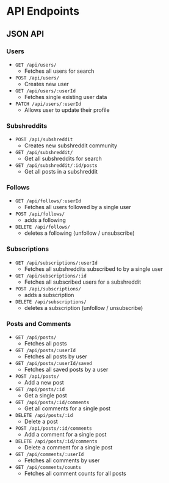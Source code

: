 # API Endpoints

## JSON API

### Users
* `GET /api/users/`
  * Fetches all users for search
* `POST /api/users/`
  * Creates new user
* `GET /api/users/:userId`
  * Fetches single existing user data
* `PATCH /api/users/:userId`
  * Allows user to update their profile

### Subshreddits
* `POST /api/subshreddit`
  * Creates new subshreddit community
* `GET /api/subshreddit/`
  * Get all subshreddits for search
* `GET /api/subshreddit/:id/posts`
  * Get all posts in a subshreddit

### Follows
* `GET /api/follows/:userId`
  * Fetches all users followed by a single user
* `POST /api/follows/`
  * adds a following
* `DELETE /api/follows/`
  * deletes a following (unfollow / unsubscribe)

### Subscriptions
* `GET /api/subscriptions/:userId`
  * Fetches all subshreddits subscribed to by a single user
* `GET /api/subscriptions/:id`
  * Fetches all subscribed users for a subshreddit
* `POST /api/subscriptions/`
  * adds a subscription
* `DELETE /api/subscriptions/`
  * deletes a subscription (unfollow / unsubscribe)

### Posts and Comments
* `GET /api/posts/`
  * Fetches all posts
* `GET /api/posts/:userId`
  * Fetches all posts by user
* `GET /api/posts/:userId/saved`
  * Fetches all saved posts by a user
* `POST /api/posts/`
  * Add a new post
* `GET /api/posts/:id`
  * Get a single post
* `GET /api/posts/:id/comments`
  * Get all comments for a single post
* `DELETE /api/posts/:id`
  * Delete a post
* `POST /api/posts/:id/comments`
  * Add a comment for a single post
* `DELETE /api/posts/:id/comments`
  * Delete a comment for a single post
* `GET /api/comments/:userId`
  * Fetches all comments by user
* `GET /api/comments/counts`
  * Fetches all comment counts for all posts
